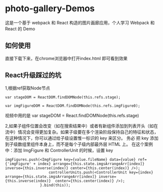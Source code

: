 # photo-gallery-Demos
这是一个基于 webpack 和 React 构造的图片画廊应用，个人学习 Webpack 和 React 的 Demo

##  如何使用  ##

直接下载下来，在chrome浏览器中打开index.html 即可看到效果


## React升级踩过的坑  ##

1,根据ref获取Node节点

```
var stageDOM = ReactDOM.findDOMNode(this.refs.stage);

var imgFigureDOM = ReactDOM.findDOMNode(this.refs.imgFigure0);
```

视频中用的是 var stageDOM = React.findDOMNode(this.refs.stage)

2,如果子组件位置会改变（如在搜索结果中）或者有新组件添加到列表开头（如在流中）情况会变得更加复杂。如果子级要在多个渲染阶段保持自己的特征和状态，在这种情况下，你可以通过给子级设置惟一标识的 key 来区分。
务必 把 key 添加到子级数组里组件本身上，而不是每个子级内部最外层 HTML 上。
在这个案例中：添加 ImgFigure 和 ControllerUnit 的时候，设置 key 

```
imgFigures.push(<ImgFigure key={value.fileName} data={value} ref={'imgFigure' + index} arrange={this.state.imgsArrangeArr[index]} inverse={this.inverse(index)} center={this.center(index)} />);
					controllerUnits.push(<ControllerUnit key={index} arrange={this.state.imgsArrangeArr[index]} inverse={this.inverse(index)}  center={this.center(index)} />);
				}.bind(this));
```

